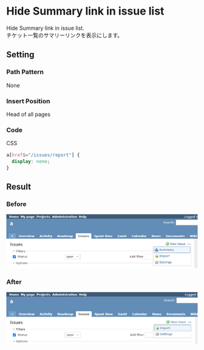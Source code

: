 # Hide Summary link in issue list

Hide Summary link in issue list.  
チケット一覧のサマリーリンクを表示にします。

## Setting

### Path Pattern

None

### Insert Position

Head of all pages
<!-- 
Head of all pages
Bottom of issue form
Bottom of issue detail
Bottom of all pages
-->

### Code

CSS
<!--
JavaScript
CSS
HTML
-->

```css
a[href$="/issues/report"] {
  display: none;
}
```

## Result

### Before

![before](./before.png)

### After

![after](./after.png)
